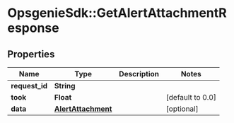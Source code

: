 # OpsgenieSdk::GetAlertAttachmentResponse

## Properties
Name | Type | Description | Notes
------------ | ------------- | ------------- | -------------
**request_id** | **String** |  | 
**took** | **Float** |  | [default to 0.0]
**data** | [**AlertAttachment**](AlertAttachment.md) |  | [optional] 



